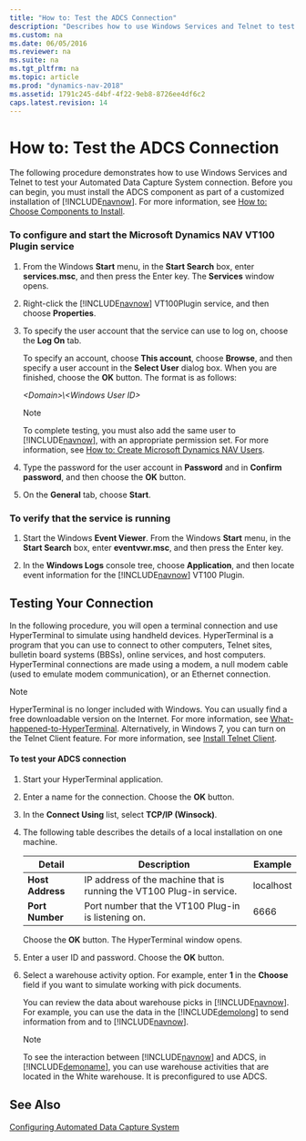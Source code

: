 ```yaml
---
title: "How to: Test the ADCS Connection"
description: "Describes how to use Windows Services and Telnet to test your Automated Data Capture System connection."
ms.custom: na
ms.date: 06/05/2016
ms.reviewer: na
ms.suite: na
ms.tgt_pltfrm: na
ms.topic: article
ms.prod: "dynamics-nav-2018"
ms.assetid: 1791c245-d4bf-4f22-9eb8-8726ee4df6c2
caps.latest.revision: 14
---
```

# How to: Test the ADCS Connection
The following procedure demonstrates how to use Windows Services and Telnet to test your Automated Data Capture System connection. Before you can begin, you must install the ADCS component as part of a customized installation of [!INCLUDE[navnow](includes/navnow_md.md)]. For more information, see [How to: Choose Components to Install](How-to--Choose-Components-to-Install.md).  

### To configure and start the Microsoft Dynamics NAV VT100 Plugin service  

1.  From the Windows **Start** menu, in the **Start Search** box, enter **services.msc**, and then press the Enter key. The **Services** window opens.  

2.  Right-click the [!INCLUDE[navnow](includes/navnow_md.md)] VT100Plugin service, and then choose **Properties**.  

3.  To specify the user account that the service can use to log on, choose the **Log On** tab.  

     To specify an account, choose **This account**, choose **Browse**, and then specify a user account in the **Select User** dialog box. When you are finished, choose the **OK** button. The format is as follows:  

     *\<Domain>\\\<Windows User ID>*  

    > [!NOTE]  
    >  To complete testing, you must also add the same user to [!INCLUDE[navnow](includes/navnow_md.md)], with an appropriate permission set. For more information, see [How to: Create Microsoft Dynamics NAV Users](How-to--Create-Microsoft-Dynamics-NAV-Users.md).  

4.  Type the password for the user account in **Password** and in **Confirm password**, and then choose the **OK** button.  

5.  On the **General** tab, choose **Start**.  

### To verify that the service is running  

1.  Start the Windows **Event Viewer**. From the Windows **Start** menu, in the **Start Search** box, enter **eventvwr.msc**, and then press the Enter key.  

2.  In the **Windows Logs** console tree, choose **Application**, and then locate event information for the [!INCLUDE[navnow](includes/navnow_md.md)] VT100 Plugin.  

## Testing Your Connection  
 In the following procedure, you will open a terminal connection and use HyperTerminal to simulate using handheld devices. HyperTerminal is a program that you can use to connect to other computers, Telnet sites, bulletin board systems \(BBSs\), online services, and host computers. HyperTerminal connections are made using a modem, a null modem cable \(used to emulate modem communication\), or an Ethernet connection.  

> [!NOTE]  
>  HyperTerminal is no longer included with Windows. You can usually find a free downloadable version on the Internet. For more information, see [What-happened-to-HyperTerminal](https://go.microsoft.com/fwlink/?LinkId=222571). Alternatively, in Windows 7, you can turn on the Telnet Client feature. For more information, see [Install Telnet Client](https://go.microsoft.com/fwlink/?LinkId=248471).  

#### To test your ADCS connection  

1.  Start your HyperTerminal application.  

2.  Enter a name for the connection. Choose the **OK** button.  

3.  In the **Connect Using** list, select **TCP/IP \(Winsock\)**.  

4.  The following table describes the details of a local installation on one machine.  

    |Detail|Description|Example|  
    |------------|-----------------|-------------|  
    |**Host Address**|IP address of the machine that is running the VT100 Plug-in service.|localhost|  
    |**Port Number**|Port number that the VT100 Plug-in is listening on.|6666|  

     Choose the **OK** button. The HyperTerminal window opens.  

5.  Enter a user ID and password. Choose the **OK** button.  

6.  Select a warehouse activity option. For example, enter **1** in the **Choose** field if you want to simulate working with pick documents.  

     You can review the data about warehouse picks in [!INCLUDE[navnow](includes/navnow_md.md)]. For example, you can use the data in the [!INCLUDE[demolong](includes/demolong_md.md)] to send information from and to [!INCLUDE[navnow](includes/navnow_md.md)].  

    > [!NOTE]  
    >  To see the interaction between [!INCLUDE[navnow](includes/navnow_md.md)] and ADCS, in [!INCLUDE[demoname](includes/demoname_md.md)], you can use warehouse activities that are located in the White warehouse. It is preconfigured to use ADCS.  

## See Also  
 [Configuring Automated Data Capture System](Configuring-Automated-Data-Capture-System.md)
